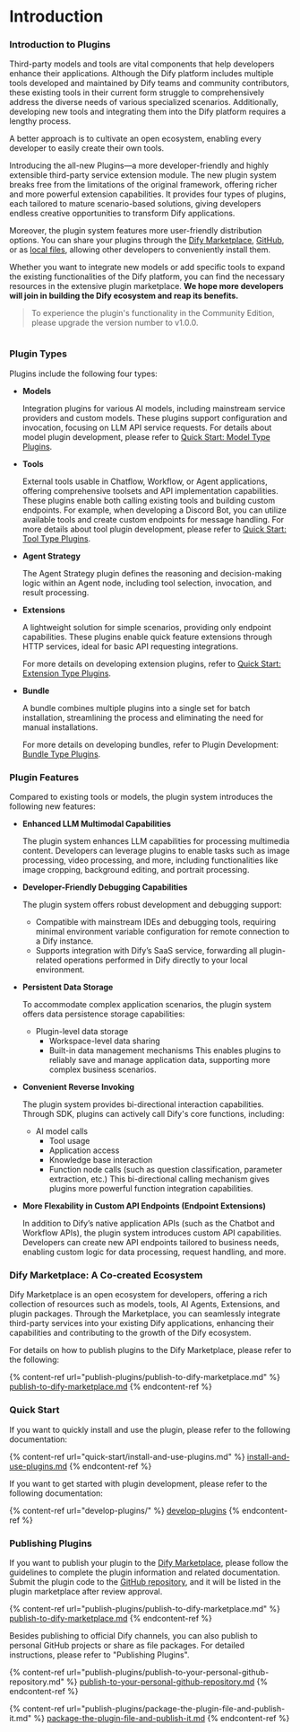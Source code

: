 # Introduction

### **Introduction to Plugins**

Third-party models and tools are vital components that help developers enhance their applications. Although the Dify platform includes multiple tools developed and maintained by Dify teams and community contributors, these existing tools in their current form struggle to comprehensively address the diverse needs of various specialized scenarios. Additionally, developing new tools and integrating them into the Dify platform requires a lengthy process.

A better approach is to cultivate an open ecosystem, enabling every developer to easily create their own tools.

Introducing the all-new Plugins—a more developer-friendly and highly extensible third-party service extension module. The new plugin system breaks free from the limitations of the original framework, offering richer and more powerful extension capabilities. It provides four types of plugins, each tailored to mature scenario-based solutions, giving developers endless creative opportunities to transform Dify applications.

Moreover, the plugin system features more user-friendly distribution options. You can share your plugins through the [Dify Marketplace](publish-plugins/publish-to-dify-marketplace.md), [GitHub](publish-plugins/publish-to-your-personal-github-repository.md), or as [local files](publish-plugins/package-the-plugin-file-and-publish-it.md), allowing other developers to conveniently install them.

Whether you want to integrate new models or add specific tools to expand the existing functionalities of the Dify platform, you can find the necessary resources in the extensive plugin marketplace. **We hope more developers will join in building the Dify ecosystem and reap its benefits.**

> To experience the plugin's functionality in the Community Edition, please upgrade the version number to v1.0.0.

<figure><img src="https://assets-docs.dify.ai/2025/01/83f9566063db7ae4886f6a139f3f81ff.png" alt=""><figcaption></figcaption></figure>

### **Plugin Types**&#x20;

Plugins include the following four types:

*   **Models**&#x20;

    Integration plugins for various AI models, including mainstream service providers and custom models. These plugins support configuration and invocation, focusing on LLM API service requests. For details about model plugin development, please refer to [Quick Start: Model Type Plugins](develop-plugins/model-plugin/).
*   **Tools**&#x20;

    External tools usable in Chatflow, Workflow, or Agent applications, offering comprehensive toolsets and API implementation capabilities. These plugins enable both calling existing tools and building custom endpoints. For example, when developing a Discord Bot, you can utilize available tools and create custom endpoints for message handling. For more details about tool plugin development, please refer to [Quick Start: Tool Type Plugins](develop-plugins/tool-plugin.md).
*   **Agent Strategy**

    The Agent Strategy plugin defines the reasoning and decision-making logic within an Agent node, including tool selection, invocation, and result processing.
*   **Extensions**&#x20;

    A lightweight solution for simple scenarios, providing only endpoint capabilities. These plugins enable quick feature extensions through HTTP services, ideal for basic API requesting integrations.

    For more details on developing extension plugins, refer to [Quick Start: Extension Type Plugins](develop-plugins/extension-plugin.md).
*   **Bundle**&#x20;

    A bundle combines multiple plugins into a single set for batch installation, streamlining the process and eliminating the need for manual installations.

    For more details on developing bundles, refer to Plugin Development: [Bundle Type Plugins](develop-plugins/bundle.md).

### **Plugin Features**&#x20;

Compared to existing tools or models, the plugin system introduces the following new features:

*   **Enhanced LLM Multimodal Capabilities**&#x20;

    The plugin system enhances LLM capabilities for processing multimedia content. Developers can leverage plugins to enable tasks such as image processing, video processing, and more, including functionalities like image cropping, background editing, and portrait processing.
*   **Developer-Friendly Debugging Capabilities**&#x20;

    The plugin system offers robust development and debugging support:

    * Compatible with mainstream IDEs and debugging tools, requiring minimal environment variable configuration for remote connection to a Dify instance.&#x20;
    * Supports integration with Dify’s SaaS service, forwarding all plugin-related operations performed in Dify directly to your local environment.
*   **Persistent Data Storage**&#x20;

    To accommodate complex application scenarios, the plugin system offers data persistence storage capabilities:

    * Plugin-level data storage
      * Workspace-level data sharing
      * Built-in data management mechanisms This enables plugins to reliably save and manage application data, supporting more complex business scenarios.
*   **Convenient Reverse Invoking**&#x20;

    The plugin system provides bi-directional interaction capabilities. Through SDK, plugins can actively call Dify's core functions, including:

    * AI model calls
      * Tool usage
      * Application access
      * Knowledge base interaction
      * Function node calls (such as question classification, parameter extraction, etc.) This bi-directional calling mechanism gives plugins more powerful function integration capabilities.
*   **More Flexability in Custom API Endpoints (Endpoint Extensions)**&#x20;

    In addition to Dify’s native application APIs (such as the Chatbot and Workflow APIs), the plugin system introduces custom API capabilities. Developers can create new API endpoints tailored to business needs, enabling custom logic for data processing, request handling, and more.

### **Dify Marketplace: A Co-created Ecosystem**&#x20;

Dify Marketplace is an open ecosystem for developers, offering a rich collection of resources such as models, tools, AI Agents, Extensions, and plugin packages. Through the Marketplace, you can seamlessly integrate third-party services into your existing Dify applications, enhancing their capabilities and contributing to the growth of the Dify ecosystem.

For details on how to publish plugins to the Dify Marketplace, please refer to the following:

{% content-ref url="publish-plugins/publish-to-dify-marketplace.md" %}
[publish-to-dify-marketplace.md](publish-plugins/publish-to-dify-marketplace.md)
{% endcontent-ref %}

### **Quick Start**

If you want to quickly install and use the plugin, please refer to the following documentation:

{% content-ref url="quick-start/install-and-use-plugins.md" %}
[install-and-use-plugins.md](quick-start/install-and-use-plugins.md)
{% endcontent-ref %}

If you want to get started with plugin development, please refer to the following documentation:

{% content-ref url="develop-plugins/" %}
[develop-plugins](develop-plugins/)
{% endcontent-ref %}

### **Publishing Plugins**&#x20;

If you want to publish your plugin to the [Dify Marketplace](https://marketplace.dify.ai/), please follow the guidelines to complete the plugin information and related documentation. Submit the plugin code to the [GitHub repository](https://github.com/langgenius/dify-official-plugins), and it will be listed in the plugin marketplace after review approval.

{% content-ref url="publish-plugins/publish-to-dify-marketplace.md" %}
[publish-to-dify-marketplace.md](publish-plugins/publish-to-dify-marketplace.md)
{% endcontent-ref %}

Besides publishing to official Dify channels, you can also publish to personal GitHub projects or share as file packages. For detailed instructions, please refer to "Publishing Plugins".

{% content-ref url="publish-plugins/publish-to-your-personal-github-repository.md" %}
[publish-to-your-personal-github-repository.md](publish-plugins/publish-to-your-personal-github-repository.md)
{% endcontent-ref %}

{% content-ref url="publish-plugins/package-the-plugin-file-and-publish-it.md" %}
[package-the-plugin-file-and-publish-it.md](publish-plugins/package-the-plugin-file-and-publish-it.md)
{% endcontent-ref %}






